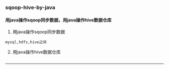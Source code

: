 ### sqoop-hive-by-java
#### 用java操作sqoop同步数据，用java操作hive数据仓库
1.  用java操作sqoop同步数据
```
mysql,hdfs,hive之间
```
2. 用java操作hive数据仓库
```

```
---